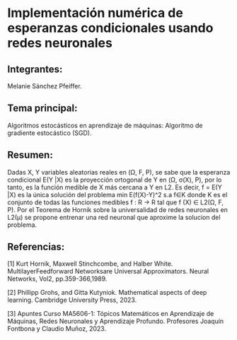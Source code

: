 # Implementación numérica de esperanzas condicionales usando redes neuronales

## Integrantes:

Melanie Sánchez Pfeiffer.

## Tema principal:

Algoritmos estocásticos en aprendizaje de máquinas: Algoritmo de gradiente estocástico (SGD).

## Resumen:

Dadas X, Y variables aleatorias reales en (Ω, F, P), se sabe que la esperanza condicional E(Y |X) es la proyección ortogonal de Y en (Ω, σ(X), P), por lo tanto, es la función medible de X más cercana a Y en L2. Es decir, f = E(Y |X) es la única  solución del problema min E(f(X)-Y)^2 s.a f∈K donde K es el conjunto de todas las funciones medibles f : R → R tal que f (X) ∈ L2(Ω, F, P).
Por el Teorema de Hornik sobre la universalidad de redes neuronales en L2(μ) se propone entrenar una red neuronal que aproxime la solucion del problema.

## Referencias:

[1] Kurt Hornik, Maxwell Stinchcombe, and Halber White. MultilayerFeedforward Networksare Universal Approximators. Neural Networks, Vol2, pp.359-366,1989.

[2] Phillipp Grohs, and Gitta Kutyniok. Mathematical aspects of deep learning. Cambridge University Press, 2023.

[3] Apuntes Curso MA5606-1: Tópicos Matemáticos en Aprendizaje de Máquinas, Redes Neuronales y Aprendizaje Profundo. Profesores Joaquín Fontbona y Claudio Muñoz, 2023.
